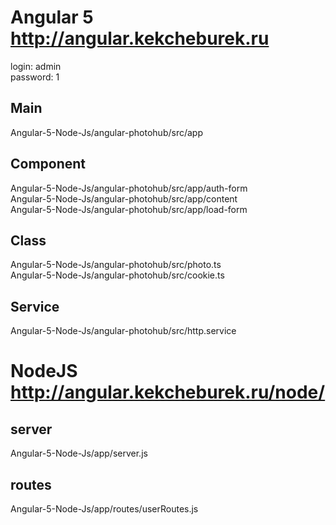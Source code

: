 # Angular 5 http://angular.kekcheburek.ru
 login: admin <br>
 password: 1
 
## Main 
 Angular-5-Node-Js/angular-photohub/src/app
  
## Component
 Angular-5-Node-Js/angular-photohub/src/app/auth-form <br>
 Angular-5-Node-Js/angular-photohub/src/app/content <br>
 Angular-5-Node-Js/angular-photohub/src/app/load-form
  
## Class
 Angular-5-Node-Js/angular-photohub/src/photo.ts <br>
 Angular-5-Node-Js/angular-photohub/src/cookie.ts
  
## Service
 Angular-5-Node-Js/angular-photohub/src/http.service

# NodeJS http://angular.kekcheburek.ru/node/
## server 
 Angular-5-Node-Js/app/server.js
## routes
 Angular-5-Node-Js/app/routes/userRoutes.js
